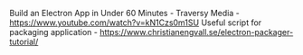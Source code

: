 Build an Electron App in Under 60 Minutes - Traversy Media - https://www.youtube.com/watch?v=kN1Czs0m1SU Useful script for packaging application - https://www.christianengvall.se/electron-packager-tutorial/
